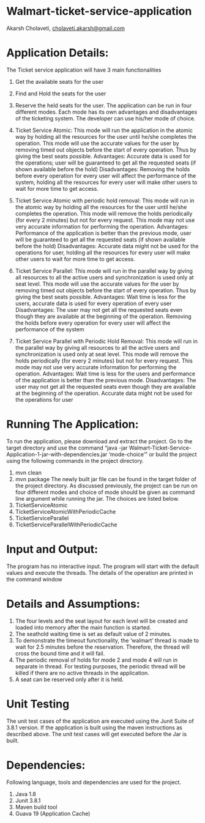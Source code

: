 # Walmart-ticket-service-application
Akarsh Cholaveti, cholaveti.akarsh@gmail.com

# Application Details:
The Ticket service application will have 3 main functionalities

1.	Get the available seats for the user
2.	Find and Hold the seats for the user
3.	Reserve the held seats for the user.
The application can be run in four different modes. Each mode has its own advantages and disadvantages of the ticketing system. The developer can use his/her mode of choice.


1.	Ticket Service Atomic: This mode will run the application in the atomic way by holding all the resources for the user until he/she completes the operation. This mode will use the accurate values for the user by removing timed out objects before the start of every operation. Thus by giving the best seats possible.
Advantages: Accurate data is used for the operations; user will be guaranteed to get all the requested seats (if shown available before the hold)
Disadvantages: Removing the holds before every operation for every user will affect the performance of the system, holding all the resources for every user will make other users to wait for more time to get access.

2.	Ticket Service Atomic with periodic hold removal: This mode will run in the atomic way by holding all the resources for the user until he/she completes the operation. This mode will remove the holds periodically (for every 2 minutes) but not for every request. This mode may not use very accurate information for performing the operation.
Advantages: Performance of the application is better than the previous mode, user will be guaranteed to get all the requested seats (if shown available before the hold)
Disadvantages: Accurate data might not be used for the operations for user, holding all the resources for every user will make other users to wait for more time to get access.

3.	Ticket Service Parallel: This mode will run in the parallel way by giving all resources to all the active users and synchronization is used only at seat level. This mode will use the accurate values for the user by removing timed out objects before the start of every operation. Thus by giving the best seats possible.
Advantages: Wait time is less for the users, accurate data is used for every operation of every user
Disadvantages: The user may not get all the requested seats even though they are available at the beginning of the operation. Removing the holds before every operation for every user will affect the performance of the system

4.	Ticket Service Parallel with Periodic Hold Removal: This mode will run in the parallel way by giving all resources to all the active users and synchronization is used only at seat level. This mode will remove the holds periodically (for every 2 minutes) but not for every request. This mode may not use very accurate information for performing the operation.
Advantages: Wait time is less for the users and performance of the application is better than the previous mode.
Disadvantages: The user may not get all the requested seats even though they are available at the beginning of the operation. Accurate data might not be used for the operations for user

# Running The Application: 
To run the application, please download and extract the project. Go to the target directory and use the command “java -jar Walmart-Ticket-Service-Application-1-jar-with-dependencies.jar ‘mode-choice’” or build the project using the following commands in the project directory.
1.	mvn clean
2.	mvn package
The newly built jar file can be found in the target folder of the project directory.
As discussed previously, the project can be run on four different modes and choice of mode should be given as command line argument while running the jar. The choices are listed below.
1.	TicketServiceAtomic
2.	TicketServiceAtomicWithPeriodicCache
3.	TicketServiceParallel
4.	TicketServiceParallelWithPeriodicCache

# Input and Output:
The program has no interactive input. The program will start with the default values and execute the threads. The details of the operation are printed in the command window

# Details and Assumptions:
1.	The four levels and the seat layout for each level will be created and loaded into memory after the main function is started.
2.	The seathold waiting time is set as default value of 2 minutes. 
3.	To demonstrate the timeout functionality, the ‘walmart’ thread is made to wait for 2.5 minutes before the reservation. Therefore, the thread will cross the bound time and it will fail.
4.	The periodic removal of holds for mode 2 and mode 4 will run in separate in thread. For testing purposes, the periodic thread will be killed if there are no active threads in the application.
5.	A seat can be reserved only after it is held.

# Unit Testing
The unit test cases of the application are executed using the Junit Suite of 3.8.1 version. If the application is built using the maven instructions as described above. The unit test cases will get executed before the Jar is built.

# Dependencies:
Following language, tools and dependencies are used for the project.

1.	Java 1.8
2.	Junit 3.8.1
3.	Maven build tool
4.	Guava 19 (Application Cache)
 
